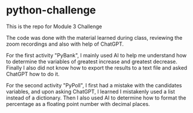 # python-challenge

This is the repo for Module 3 Challenge

The code was done with the material learned during class, reviewing the zoom recordings and also with help of ChatGPT.

For the first activity "PyBank", I mainly used AI to help me understand how to determine the variables of greatest increase and greatest decrease. Finally I also did not know how to export the results to a text file and asked ChatGPT how to do it.

For the second activity "PyPoll", I first had a mistake with the candidates variables, and upon asking ChatGPT, I learned I mistakenly used a list instead of a dictionary. Then I also used AI to determine how to format the percentage as a floating point number with decimal places.
